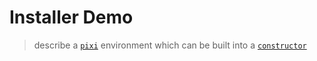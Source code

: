 # Installer Demo

> describe a [`pixi`][pixi] environment which can be built into a
> [`constructor`][constructor]

```{urljsf} py:demos:installer

```

[constructor]: https://github.com/conda/constructor
[pixi]: https://github.com/prefix-dev/pixi
